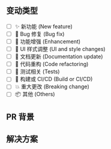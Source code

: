 <!--
  非常感谢您对本项目的贡献！

  在提交此 PR 之前，请确保您已经阅读了我们的贡献指南。
-->

## 变动类型
<!-- 请在[ ]中填写x来选择 -->
- [ ] ✨ 新功能 (New feature)
- [ ] 🐛 Bug 修复 (Bug fix)
- [ ] 🚀 功能增强 (Enhancement)
- [ ] 💄 UI 样式调整 (UI and style changes)
- [ ] 📝 文档更新 (Documentation update)
- [ ] 🔨 代码重构 (Code refactoring)
- [ ] 🧪 测试相关 (Tests)
- [ ] 🔧 构建或 CI/CD (Build or CI/CD)
- [ ] 💥 重大更改 (Breaking change)
- [ ] 📦 其他 (Others)

## PR 背景

<!--
请简要描述这个 PR 的背景。
例如：当前系统中...功能存在...问题，为了解决...问题，我做了...修改。如果是修复 issue，请关联相关的 issue。 #12345
-->


## 解决方案

<!--
请简要描述这个 PR 的实现方案，你也可以上传图片、视频来辅助描述效果。
例如：我引入了...依赖，修改了...文件，添加了...方法来实现...功能。
-->

